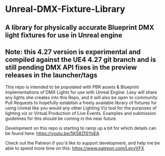 # Unreal-DMX-Fixture-Library
## A library for physically accurate Blueprint DMX light fixtures for use in Unreal engine

## Note: this 4.27 version is experimental and compiled against the UE4 4.27 git branch and is still pending DMX API fixes in the preview releases in the launcher/tags

This repo is intended to be populated with PBR assets & Blueprint implementations of DMX Lights for use with Unreal Engine. Lexy will share any lights she creates into this Repo, and it will also be open to community Pull Requests to hopefully establish a freely available library of fixtures for using Unreal like you would any other Lighting Viz tool for the purposes of lighting viz or Virtual Production of Live Events. Examples and submission guidelines for this should be coming in the near future.

Development on this repo is starting to ramp up a bit for which details can be found here: https://youtu.be/5K58ZfSYoEA

Check out the Patreon if you'd like to support development, and help me be able to spend more time on this: https://www.patreon.com/LexyVFX
